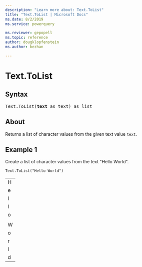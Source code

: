 ```yaml
---
description: "Learn more about: Text.ToList"
title: "Text.ToList | Microsoft Docs"
ms.date: 8/2/2019
ms.service: powerquery

ms.reviewer: gepopell
ms.topic: reference
author: dougklopfenstein
ms.author: bezhan

---
```

# Text.ToList

## Syntax

<pre>
Text.ToList(<b>text</b> as text) as list 
</pre>
  
## About  
Returns a list of character values from the given text value `text`.

## Example 1
Create a list of character values from the text "Hello World".

```powerquery-m
Text.ToList("Hello World")
```

<table> <tr><td>H</td></tr> <tr><td>e</td></tr> <tr><td>l</td></tr> <tr><td>l</td></tr> <tr><td>o</td></tr> <tr><td> </td></tr> <tr><td>W</td></tr> <tr><td>o</td></tr> <tr><td>r</td></tr> <tr><td>l</td></tr> <tr><td>d</td></tr> </table>
